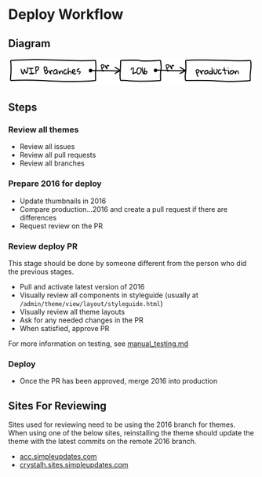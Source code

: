 # Deploy Workflow

## Diagram

[![Deploy Diagram](https://github.com/SimpleUpdates/ThemeHandbook/blob/master/deploy_diagram.png?raw=true)](http://shakydraw.com/)

## Steps

### Review all themes

- Review all issues
- Review all pull requests
- Review all branches

### Prepare 2016 for deploy

- Update thumbnails in 2016
- Compare production...2016 and create a pull request if there are differences
- Request review on the PR

### Review deploy PR

This stage should be done by someone different from the person who did the previous stages.

- Pull and activate latest version of 2016
- Visually review all components in styleguide (usually at `/admin/theme/view/layout/styleguide.html`)
- Visually review all theme layouts
- Ask for any needed changes in the PR
- When satisfied, approve PR

For more information on testing, see [manual_testing.md](https://github.com/SimpleUpdates/ThemeHandbook/blob/master/manual_testing.md)

### Deploy

- Once the PR has been approved, merge 2016 into production

## Sites For Reviewing

Sites used for reviewing need to be using the 2016 branch for themes. When using one of the below sites, reinstalling the theme should update the theme with the latest commits on the remote 2016 branch.

- [acc.simpleupdates.com](https://acc.simpleupdates.com/)
- [crystalh.sites.simpleupdates.com](http://crystalh.sites.simpleupdates.com/)
